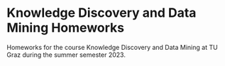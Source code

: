 # Knowledge Discovery and Data Mining Homeworks
Homeworks for the course Knowledge Discovery and Data Mining at TU Graz during the summer semester 2023.